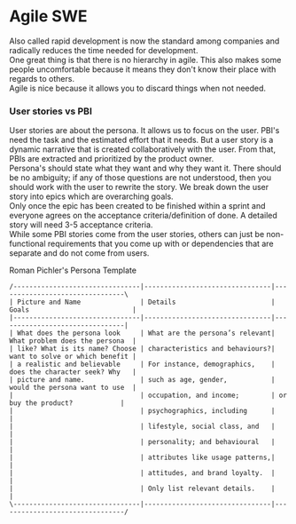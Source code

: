 # Agile SWE
Also called rapid development is now the standard among companies and radically reduces the time needed for development.  
One great thing is that there is no hierarchy in agile. This also makes some people uncomfortable because it means they don't know their place with regards to others.  
Agile is nice because it allows you to discard things when not needed.  

### User stories vs PBI
User stories are about the persona. It allows us to focus on the user. PBI's need the task and the estimated effort that it needs. But a user story is a dynamic narrative that is created collaboratively with the user. From that, PBIs are extracted and prioritized by the product owner.  
Persona's should state what they want and why they want it. There should be no ambiguity; if any of those questions are not understood, then you should work with the user to rewrite the story. We break down the user story into epics which are overarching goals.  
Only once the epic has been created to be finished within a sprint and everyone agrees on the acceptance criteria/definition of done. A detailed story will need 3-5 acceptance criteria.  
While some PBI stories come from the user stories, others can just be non-functional requirements that you come up with or dependencies that are separate and do not come from users.  
  
Roman Pichler's Persona Template
```
/--------------------------------|--------------------------------|--------------------------------\
| Picture and Name               | Details                        | Goals                          |
|--------------------------------|--------------------------------|--------------------------------|
| What does the persona look     | What are the persona’s relevant| What problem does the persona  |
| like? What is its name? Choose | characteristics and behaviours?| want to solve or which benefit |
| a realistic and believable     | For instance, demographics,    | does the character seek? Why   |
| picture and name.              | such as age, gender,           | would the persona want to use  |
|                                | occupation, and income;        | or buy the product?            |
|                                | psychographics, including      |                                |
|                                | lifestyle, social class, and   |                                |
|                                | personality; and behavioural   |                                |
|                                | attributes like usage patterns,|                                |
|                                | attitudes, and brand loyalty.  |                                |
|                                | Only list relevant details.    |                                |
\--------------------------------|--------------------------------|--------------------------------/
```
